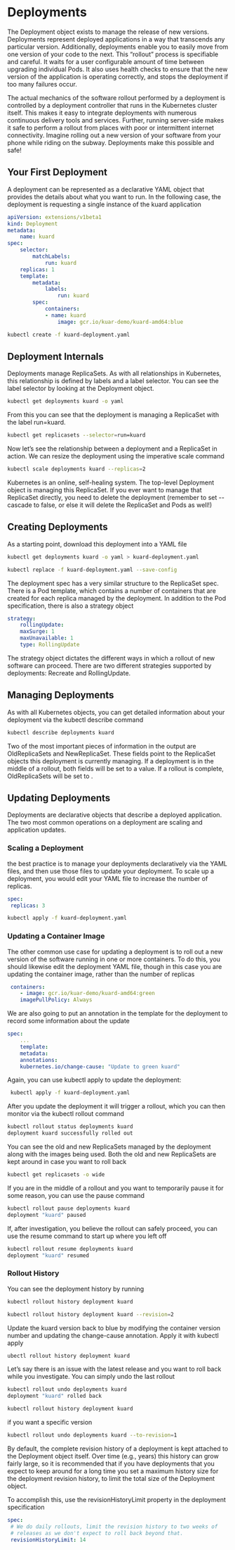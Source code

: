 # Deployments

The Deployment object exists to manage the release of new versions. Deployments represent deployed applications in a way that transcends any particular version.
Additionally, deployments enable you to easily move from one version of your code to the next. This “rollout” process is specifiable and careful. It waits for a user configurable amount of time between upgrading individual Pods. It also uses health checks to ensure that the new version of the application is operating correctly, and
stops the deployment if too many failures occur.

The actual mechanics of the software rollout performed by a deployment is controlled by a deployment controller that runs in the Kubernetes cluster itself. This makes it easy to integrate deployments with numerous continuous delivery tools and services. Further, running server-side makes it safe to perform a rollout from places with poor or intermittent internet connectivity. Imagine rolling out a new version of your software from your phone while riding on the subway. Deployments make this possible and safe!

## Your First Deployment

A deployment can be represented as a declarative YAML object that provides the details about what you want to run. In the following case, the deployment is requesting a single instance of the kuard application
```yaml
apiVersion: extensions/v1beta1
kind: Deployment
metadata:
    name: kuard
spec:
    selector:
        matchLabels:
            run: kuard
    replicas: 1
    template:
        metadata:
            labels:
                run: kuard
        spec:
            containers:
            - name: kuard
                image: gcr.io/kuar-demo/kuard-amd64:blue 
```

```bash 
kubectl create -f kuard-deployment.yaml
```

## Deployment Internals

Deployments manage ReplicaSets. As with all relationships in Kubernetes, this relationship is defined by labels and a label selector. You can see the label selector by looking at the Deployment object.

```bash 
kubectl get deployments kuard -o yaml
```

From this you can see that the deployment is managing a ReplicaSet with the label run=kuard.

```bash 
kubectl get replicasets --selector=run=kuard
```

Now let’s see the relationship between a deployment and a ReplicaSet in action. We can resize the deployment using the imperative scale command

```bash 
kubectl scale deployments kuard --replicas=2
```

Kubernetes is an online, self-healing system. The top-level Deployment object is managing this ReplicaSet. If you ever want to manage that ReplicaSet directly, you need to delete the deployment (remember to set --cascade to false, or else it will delete the ReplicaSet and Pods as well!)

## Creating Deployments

As a starting point, download this deployment into a YAML file
    
```bash 
kubectl get deployments kuard -o yaml > kuard-deployment.yaml
```
```bash 
kubectl replace -f kuard-deployment.yaml --save-config
```

The deployment spec has a very similar structure to the ReplicaSet spec. There is a Pod template, which contains a number of containers that are created for each replica managed by the deployment. In addition to the Pod specification, there is also a strategy object

```yaml 
strategy:
    rollingUpdate:
    maxSurge: 1
    maxUnavailable: 1
    type: RollingUpdate
 ```

The strategy object dictates the different ways in which a rollout of new software can proceed. There are two different strategies supported by deployments: Recreate and RollingUpdate.

## Managing Deployments

As with all Kubernetes objects, you can get detailed information about your deployment via the kubectl describe command

```bash
kubectl describe deployments kuard
```

Two of the most important pieces of information in the output are OldReplicaSets and NewReplicaSet. These fields point to the ReplicaSet objects this deployment is currently managing. If a deployment is in the middle of a rollout, both fields will be set to a value. If a rollout is complete, OldReplicaSets will be set to <none>.

## Updating Deployments

Deployments are declarative objects that describe a deployed application. The two most common operations on a deployment are scaling and application updates.

### Scaling a Deployment

the best practice is to manage your deployments declaratively via the YAML files, and then use those files to update your deployment. To scale up a deployment, you would edit your YAML file to increase the number of replicas.

```yaml 
spec:
 replicas: 3
 ```

 ```bash 
 kubectl apply -f kuard-deployment.yaml
 ```

### Updating a Container Image

The other common use case for updating a deployment is to roll out a new version of the software running in one or more containers. To do this, you should likewise edit the deployment YAML file, though in this case you are updating the container image, rather than the number of replicas

```yaml
 containers:
    - image: gcr.io/kuar-demo/kuard-amd64:green
    imagePullPolicy: Always
 ```
 
We are also going to put an annotation in the template for the deployment to record some information about the update

```yaml
spec:
    ...
    template:
    metadata:
    annotations:
    kubernetes.io/change-cause: "Update to green kuard"
 ```

Again, you can use kubectl apply to update the deployment:

```bash 
 kubectl apply -f kuard-deployment.yaml
 ```

After you update the deployment it will trigger a rollout, which you can then monitor via the kubectl rollout command

```bash 
kubectl rollout status deployments kuard
deployment kuard successfully rolled out
```

You can see the old and new ReplicaSets managed by the deployment along with the images being used. Both the old and new ReplicaSets are kept around in case you want to roll back

```bash
kubectl get replicasets -o wide
```

If you are in the middle of a rollout and you want to temporarily pause it for some reason, you can use the pause command

```bash
kubectl rollout pause deployments kuard
deployment "kuard" paused
```

If, after investigation, you believe the rollout can safely proceed, you can use the resume command to start up where you left off

```bash 
kubectl rollout resume deployments kuard
deployment "kuard" resumed
```

### Rollout History

You can see the deployment history by running

```bash
kubectl rollout history deployment kuard
```

```bash 
kubectl rollout history deployment kuard --revision=2
```

Update the kuard version back to blue by modifying the container version number and updating the change-cause annotation. Apply it with kubectl apply

```bash
ubectl rollout history deployment kuard
```

Let’s say there is an issue with the latest release and you want to roll back while you investigate. You can simply undo the last rollout

```bash
kubectl rollout undo deployments kuard
deployment "kuard" rolled back
```

```bash 
kubectl rollout history deployment kuard
```

if you want a specific version 

```bash 
kubectl rollout undo deployments kuard --to-revision=1
``` 

By default, the complete revision history of a deployment is kept attached to the Deployment object itself. Over time (e.g., years) this history can grow fairly large, so it is recommended that if you have deployments that you expect to keep around for a long time you set a maximum history size for the deployment revision history, to limit the total size of the Deployment object.

To accomplish this, use the revisionHistoryLimit property in the deployment specification

```yaml
spec:
 # We do daily rollouts, limit the revision history to two weeks of
 # releases as we don't expect to roll back beyond that.
 revisionHistoryLimit: 14
 ```